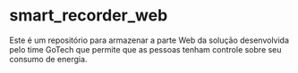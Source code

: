 # smart_recorder_web
Este é um repositório para armazenar a parte Web da solução desenvolvida pelo time GoTech que permite que as pessoas tenham controle sobre seu consumo de energia.



